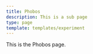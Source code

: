 ```yaml
---
title: Phobos
description: This is a sub page
type: page
template: templates/experiment
---
```


This is the Phobos page.